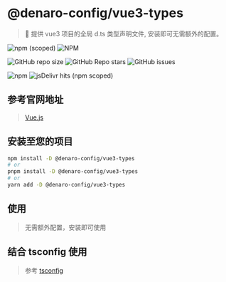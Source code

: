 # @denaro-config/vue3-types

> :tada: 提供 vue3 项目的全局 d.ts 类型声明文件, 安装即可无需额外的配置。

![npm (scoped)](https://img.shields.io/npm/v/%40denaro-config/vue3-types?link=https%3A%2F%2Fwww.npmjs.com%2Fpackage%2F%40vuepress-config%2Fvue3-types)
![NPM](https://img.shields.io/npm/l/%40denaro-config%2Fvue3-types?link=https%3A%2F%2Fgithub.com%2Fdenaro-org%2Ffrontend-engineering-config%2Fblob%2Fmain%2FLICENSE)

![GitHub repo size](https://img.shields.io/github/repo-size/denaro-org/frontend-engineering-config?link=https%3A%2F%2Fgithub.com%2Fdenaro-org%2Ffrontend-engineering-config)
![GitHub Repo stars](https://img.shields.io/github/stars/denaro-org/frontend-engineering-config?link=https%3A%2F%2Fgithub.com%2Fdenaro-org%2Ffrontend-engineering-config%2Fstargazers)
![GitHub issues](https://img.shields.io/github/issues/denaro-org/frontend-engineering-config?link=https%3A%2F%2Fgithub.com%2Fdenaro-org%2Ffrontend-engineering-config%2Fissues)

![npm](https://img.shields.io/npm/dw/%40denaro-config/vue3-types?link=https%3A%2F%2Fwww.npmjs.com%2Fpackage%2F%40vuepress-config%2Fvue3-types)
![jsDelivr hits (npm scoped)](https://img.shields.io/jsdelivr/npm/hd/%40denaro-config%2Fvue3-types?link=https%3A%2F%2Fwww.jsdelivr.com%2Fpackage%2Fnpm%2F%40denaro-config%2Fvue3-types)

## 参考官网地址

> [Vue.js](https://cn.vuejs.org/)

## 安装至您的项目

```bash
npm install -D @denaro-config/vue3-types
# or
pnpm install -D @denaro-config/vue3-types
# or
yarn add -D @denaro-config/vue3-types
```

## 使用

> 无需额外配置，安装即可使用

## 结合 tsconfig 使用

> 参考 [tsconfig](../vue3-typess/README.md)
